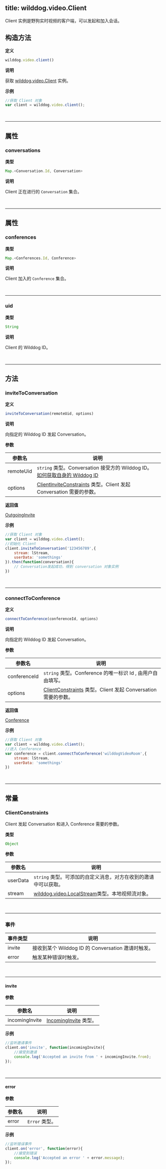 
title: wilddog.video.Client
---

Client 实例是野狗实时视频的客户端，可以发起和加入会话。

## 构造方法

**定义**

```js
wilddog.video.client()
```

**说明**

获取 [wilddog.video.Client](/api/video/web/wilddogVideoClient.html) 实例。

**示例**

```js
//获取 Client 对象
var client = wilddog.video.client();
```

</br>

---

## 属性

### conversations

**类型**

```js
Map.<Conversation.Id, Conversation>
```

**说明**

Client 正在进行的 `Conversation` 集合。

</br>

---

## 属性

### conferences

**类型**

```js
Map.<Conferences.Id, Conference>
```

**说明**

Client 加入的 `Conference` 集合。

</br>

---

### uid

**类型**

```js
String
```

**说明**

Client 的 Wilddog ID。

</br>

---

## 方法

### inviteToConversation

**定义**

```js
inviteToConversation(remoteUid, options)
```

**说明**

向指定的 Wilddog ID 发起 Conversation。

**参数**

| 参数名 | 说明 |
|---|---|
| remoteUid | `string` 类型。Conversation 接受方的 Wilddog ID。<br>[如何获取自身的 Wilddog ID](/resources/video/web/tutorial.html#2-用户身份认证) |
| options | [ClientInviteConstraints](/api/video/web/wilddogVideoClient.html#ClientInviteConstraints) 类型。Client 发起 Conversation 需要的参数。|

**返回值**

[OutgoingInvite](/api/video/web/outgoingInvite.html)

**示例**

```js
//获取 Client 对象
var client = wilddog.video.client();
//初始化 Client
client.inviteToConversation('123456789',{
    stream: lStream,
    userData: 'somethings'
}).then(function(conversation){
    // Conversation发起成功，得到 conversation 对象实例
})
```

</br>

---

### connectToConference

**定义**

```js
connectToConference(conferenceId, options)
```

**说明**

向指定的 Wilddog ID 发起 Conversation。

**参数**

| 参数名 | 说明 |
|---|---|
| conferenceId | `string` 类型。Conference 的唯一标识 Id , 由用户自由填写。 |
| options | [ClientConstraints](/api/video/web/wilddogVideoClient.html#ClientInviteConstraints) 类型。Client 发起 Conversation 需要的参数。|

**返回值**

[Conference](/api/video/web/conference.html)

**示例**

```js
//获取 Client 对象
var client = wilddog.video.client();
//进入 Conference
var conference = client.connectToConference('wilddogVideoRoom',{
    stream: lStream,
    userData: 'somethings'
})
```

</br>

---

## 常量

### ClientConstraints

Client 发起 Conversation 和进入 Conference 需要的参数。

**类型**

```js
Object
```

**参数**

| 参数名 | 说明 |
|---|---|
| userData | `string` 类型。可添加的自定义消息，对方在收到的邀请中可以获取。 |
| stream | [wilddog.video.LocalStream](/api/video/web/localStream.html)类型。本地视频流对象。 |

</br>

---

### 事件

| 事件类型 | 说明                                     |
| -------- | ---------------------------------------- |
| invite   | 接收到某个 Wilddog ID 的 Conversation 邀请时触发。 |
| error    | 触发某种错误时触发。                     |

</br>

---

#### invite

**参数**

| 参数名 | 说明 |
|---|---|
| incomingInvite | [IncomingInvite](/api/video/web/incomingInvite.html) 类型。|

**示例**

```js
//监听邀请事件
client.on('invite', function(incomingInvite){
    //接受到邀请
    console.log('Accepted an invite from ' + incomingInvite.from);
});
```

</br>

---

#### error

**参数**

| 参数名 | 说明 |
|---|---|
| error | `Error` 类型。|

**示例**

```js
//监听错误事件
client.on('error', function(error){
    //接受到错误
    console.log('Accepted an error ' + error.message);
});
```
